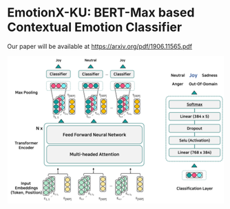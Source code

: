 # EmotionX-KU: BERT-Max based Contextual Emotion Classifier

Our paper will be available at https://arxiv.org/pdf/1906.11565.pdf

![model_overview](./img/model_overview.png)

